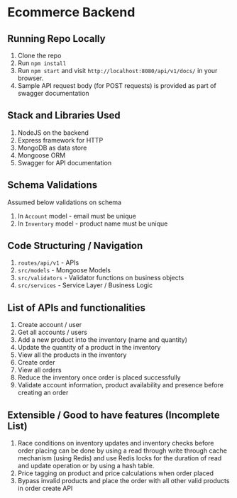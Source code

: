 <h1>Ecommerce Backend</h1>

## Running Repo Locally
1. Clone the repo
2. Run `npm install`
3. Run `npm start` and visit `http://localhost:8080/api/v1/docs/` in your browser.
4. Sample API request body (for POST requests) is provided as part of swagger documentation

## Stack and Libraries Used
1. NodeJS on the backend
2. Express framework for HTTP
3. MongoDB as data store
4. Mongoose ORM
5. Swagger for API documentation

## Schema Validations
Assumed below validations on schema
1. In `Account` model - email must be unique
2. In `Inventory` model - product name must be unique

## Code Structuring / Navigation
1. `routes/api/v1` - APIs
2. `src/models` - Mongoose Models
3. `src/validators` - Validator functions on business objects
4. `src/services` - Service Layer / Business Logic

## List of APIs and functionalities
1. Create account / user
2. Get all accounts / users
3. Add a new product into the inventory (name and quantity)
4. Update the quantity of a product in the inventory
5. View all the products in the inventory
6. Create order
7. View all orders
8. Reduce the inventory once order is placed successfully
9. Validate account information, product availability and presence before creating an order

## Extensible / Good to have features (Incomplete List)
1. Race conditions on inventory updates and inventory checks before order placing can be done by using a read through write through cache mechanism (using Redis) and use Redis locks for the duration of read and update operation or by using a hash table.
2. Price tagging on product and price calculations when order placed
3. Bypass invalid products and place the order with all other valid products in order create API
